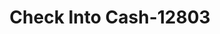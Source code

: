 ---
f_zip-code: 67801
f_state-code: KS
title: Check Into Cash-12803
f_phone: 620-338-8140
f_city-only: Dodge City
f_address: 2804 Gary Ave Dodge City
f_location-unique-id: '12803'
slug: check-into-cash-12803
updated-on: '2024-05-30T13:46:58.046Z'
created-on: '2024-05-30T13:36:59.803Z'
published-on: '2024-05-30T13:54:32.469Z'
f_city-state: cms/city/dodge-city-ks.md
f_company: cms/company/check-into-cash.md
f_state: cms/state/kansas.md
layout: '[payday-loan].html'
tags: payday-loan
---
